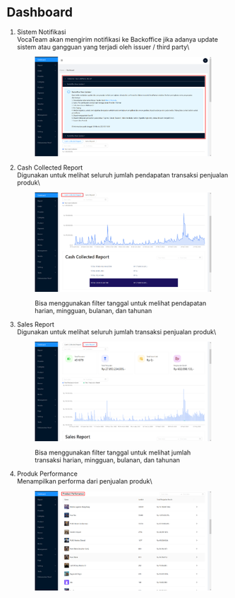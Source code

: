 # Dashboard

1.  Sistem Notifikasi\
    VocaTeam akan mengirim notifikasi ke Backoffice jika adanya update sistem atau gangguan yang terjadi oleh issuer / third party\


    <figure><img src="../.gitbook/assets/image (5) (1).png" alt=""><figcaption></figcaption></figure>
2.  Cash Collected Report\
    Digunakan untuk melihat seluruh jumlah pendapatan transaksi penjualan produk\


    <figure><img src="../.gitbook/assets/image (1) (1).png" alt=""><figcaption><p>Bisa menggunakan filter tanggal untuk melihat pendapatan harian, mingguan, bulanan, dan tahunan</p></figcaption></figure>


3.  Sales Report\
    Digunakan untuk melihat seluruh jumlah transaksi penjualan produk\


    <figure><img src="../.gitbook/assets/image (4) (2) (1).png" alt=""><figcaption><p>Bisa menggunakan filter tanggal untuk melihat jumlah transaksi harian, mingguan, bulanan, dan tahunan</p></figcaption></figure>


4.  Produk Performance\
    Menampilkan performa dari penjualan produk\


    <figure><img src="../.gitbook/assets/image (3) (1) (1).png" alt=""><figcaption></figcaption></figure>
